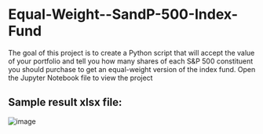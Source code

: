 # Equal-Weight--SandP-500-Index-Fund
The goal of this project is to create a Python script that will accept the value of your portfolio and tell you how many shares of each S&P 500 constituent you should purchase to get an equal-weight version of the index fund.
Open the Jupyter Notebook file to view the project
## Sample result xlsx file:
![image](https://user-images.githubusercontent.com/63557848/152454937-891f8157-365a-4350-b1de-4367c12535a5.png)

